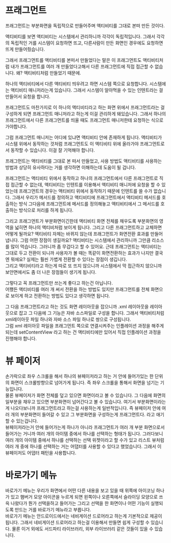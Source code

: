 # 프래그먼트

프래그먼트는 부분화면을 독립적으로 만들어주며 액티비티를 그대로 본떠 만든 것이다.  

액티비티를 보면 액티비티는 시스템에서 관리하니까 각각이 독립적입니다. 그래서 각각의 독립적인 거를 시스템이 요청하면 뜨고, 다른사람이 만든 화면인 경우에도 요청하면 뜨게 만들어줬습니다.  

그래서 프래그먼트를 액티비티를 본떠서 만들었다는 말은 이 프래그먼트도 액티비티처럼 내가 프래그먼트를 여러 개 만들었다고해서 다른 프래그먼트에 직접 접근할 수 없습니다. 왜? 액티비티처럼 만들었기 때문에.  

하나의 액티비티에서 다른 액티비티 띄우려고 하면 시스템 쪽으로 요청합니다. 시스템에는 액티비티 매니저라는게 있습니다. 그래서 시스템이 알아먹을 수 있는 인텐트라는 걸 만들어서 요청을 합니다.  

프래그먼트도 마찬가지로 이 하나의 액티비티라고 하는 화면 위에서 프래그먼트라는 걸 구성하게 되면 프래그먼트 매니저라고 하는게 이걸 관리하게 돼있습니다. 그래서 하나의 프래그먼트에서 다른 프래그먼트를 띄울 때도 프래그먼트 매니저한테 요청하는 식으로 가야합니다.  

그럼 프래그먼트 매니저는 어디에 있냐면 액티비티 안에 존재하게 됩니다. 액티비티가 시스템 위에서 동작하는 것처럼 프래그먼트도 이 액티비티 위에 올라가야 프래그먼트로서 동작할 수 있습니다. 이걸 잘 기억해야 합니다.  

프래그먼트는 액티비티를 그대로 본 떠서 만들었고, 사용 방법도 액티비티를 사용하는 방법과 상당히 유사하다는 거를 생각하면 이해하는데 도움이 될 겁니다.

프래그먼트는 액티비티 위에서 동작하고 하나의 프래그먼트에서 다른 프래그먼트로 직접 접근할 수 없는데, 액티비티는 인텐트를 이용해서 액티비티 매니저에 요청을 할 수 있었는데 프래그먼트의 경우는 액티비티 위에서 동작하기 때문에 인텐트를 쓸 수가 없습니다. 그래서 우리가 메서드를 정의하고 액티비티에 프래그먼트에서 액티비티 메서드를 호출하는 방식 그다음에 프래그먼트에 메서드를 정의해놓고 액티비티에서 그 메서드를 호출하는 방식으로 처리를 하게 됩니다.  

그리고 프래그먼트가 부분화면이긴한데 액티비티 화면 전체를 채우도록 부분화면의 영역을 넓히면 하나의 액티비처럼 보이게 됩니다. 그리고 다른 프래그먼트하고 교체하면 어떻게 될까요? 액티비티 자체는 바뀌지 않는데 프래그먼트가 화면전환 효과를 만들어냅니다. 그럼 어떤 장점이 생길까요? 액티비티는 시스템에서 관리하니까 그만큼 리소스를 많이 먹습니다. 그러니까 좀 무겁다고 할 수 있어요. 근데 프래그먼트는 액티비티는 그대로 두고 전환이 되니까 사용자가 볼 때는 똑같이 화면전환하는 효과가 나지만 결국엔 뭐에요? 실제는 훨씬 가볍게 전환할 수 있다는 장점이 생깁니다.  
그리고 액티비티라고 하는게 따로 또 뜨지 않으니까 시스템에서 막 접근하지 않으니까 보안면에서도 좀 더 나은 장점들이 생기게 됩니다.  

그렇다고 꼭 프래그먼트만 쓰는게 좋다고 하는건 아닙니다.  
어쨌든 액티비티를 여러 개 써서 전환을 하는 방법도 있지만 프래그먼트를 전체 화면으로 보이게 하고 전환하는 방법도 있다고 생각하면 됩니다.  

그 다음 프래그먼트라고 하는 것도 화면 레이아웃을 잡으니까 .xml 레이아웃을 레이아웃으로 잡고 그 다음에 그 기능은 자바 소스파일로 구성을 합니다. 그래서 액티비티처럼 xml레이아웃 파일 하나와 자바 소스 파일 하나로 쌍으로 구성됩니다.  
그럼 xml 레이아웃 파일을 프래그먼트 쪽으로 연결시켜주는 인플레이션 과정을 해주게 되는데 setContentView 라고 하는 건 액티비티에만 있어서 직접 인플레이션 과정을 진행해야 합니다.    

# 뷰 페이저

손가락으로 좌우 스크롤을 해서 하나의 뷰페이저라고 하는 거 안에 들어가있는 한 단위의 화면이 스크롤방향으로 넘어가게 됩니다. 즉 좌우 스크롤을 통해서 화면을 넘기는 기능입니다.  
물론 뷰페이저가 화면 전체를 덮고 있으면 화면이라고 볼 수 있습니다. 그 다음에 화면의 일부분을 채우고 있으면 부분화면이 넘어간다고 볼 수 있습니다. 여기서 부분화면이라는게 나오다보니까 프래그먼트라고 하는걸 사용하는게 일반적입니다. 즉 뷰페이저 안에 여러 개의 부분화면이 들어갈 수 있고 그 부분화면을 구성하는게 프래그먼트다. 라고 애기할 수 있는겁니다.  
뷰페이저라는거 안에 들어가는게 하나가 아니라 프래그먼트가 여러 개 부분 화면으로서 들어가는 거니까 여러 개의 아이템 중에서 하나를 선택하는 형태가 됩니다. 그러다보니 여러 개의 아이템 중에서 하나를 선택하는 선택 위젯이라고 할 수가 있고 리스트 뷰처럼 여러 개 중에 하나를 선택하는 거는 어댑터를 사용할 수 있다고 했었습니다. 그래서 이 뷰페이저도 어댑터 패턴을 사용합니다.  

# 바로가기 메뉴

바로가기 메뉴는 우리가 화면에서 어떤 다른 내용을 보고 있을 때 위쪽에 아이코닝 하나가 있고 햄버거 모양 아이콘을 누르게 되면 왼쪽이나 오른쪽에서 슬라이딩 모양으로 쓰윽 나왔다가 뭔가 선택을하고 들어가는 그리고 선택을 한 화면이나 어떤 기능이 실행되도록 만드는 거를 바로가기 메뉴라고 부릅니다.  
바로가기 메뉴는 안드로이드에서는 네비게이션 드로어라고 하는게 기본적으로 제공이 됩니다. 그래서 네비게이션 드로어라고 하는걸 이용해서 만들면 쉽게 구성할 수 있습니다. 물론 이거 외에도 서드파티 라이브러리, 외부 라이브러리 같은 것들이 있을 수 있습니다.  

